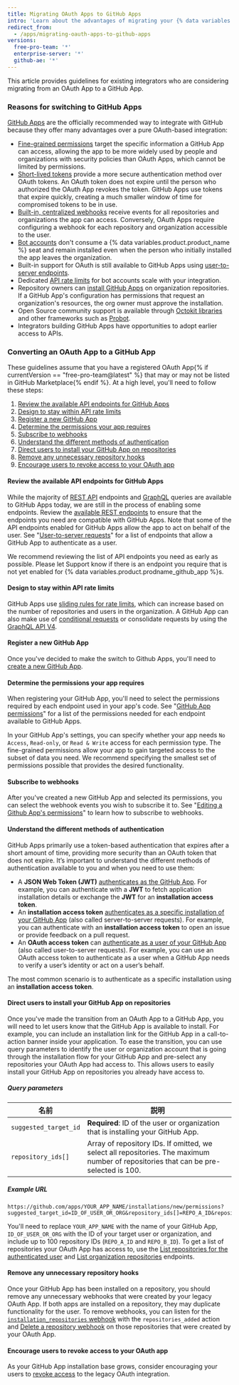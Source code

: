 ```yaml
---
title: Migrating OAuth Apps to GitHub Apps
intro: 'Learn about the advantages of migrating your {% data variables.product.prodname_oauth_app %} to a {% data variables.product.prodname_github_app %} and how to migrate an {% data variables.product.prodname_oauth_app %} that isn''t listed on {% data variables.product.prodname_marketplace %}.'
redirect_from:
  - /apps/migrating-oauth-apps-to-github-apps
versions:
  free-pro-team: '*'
  enterprise-server: '*'
  github-ae: '*'
---
```



This article provides guidelines for existing integrators who are considering migrating from an OAuth App to a GitHub App.

### Reasons for switching to GitHub Apps

[GitHub Apps](/apps/) are the officially recommended way to integrate with GitHub because they offer many advantages over a pure OAuth-based integration:

- [Fine-grained permissions](/apps/differences-between-apps/#requesting-permission-levels-for-resources) target the specific information a GitHub App can access, allowing the app to be more widely used by people and organizations with security policies than OAuth Apps, which cannot be limited by permissions.
- [Short-lived tokens](/apps/differences-between-apps/#token-based-identification) provide a more secure authentication method over OAuth tokens. An OAuth token does not expire until the person who authorized the OAuth App revokes the token. GitHub Apps use tokens that expire quickly, creating a much smaller window of time for compromised tokens to be in use.
- [Built-in, centralized webhooks](/apps/differences-between-apps/#webhooks) receive events for all repositories and organizations the app can access. Conversely, OAuth Apps require configuring a webhook for each repository and organization accessible to the user.
- [Bot accounts](/apps/differences-between-apps/#machine-vs-bot-accounts) don't consume a {% data variables.product.product_name %} seat and remain installed even when the person who initially installed the app leaves the organization.
- Built-in support for OAuth is still available to GitHub Apps using [user-to-server endpoints](/apps/building-github-apps/identifying-and-authorizing-users-for-github-apps/).
- Dedicated [API rate limits](/apps/building-github-apps/understanding-rate-limits-for-github-apps/) for bot accounts scale with your integration.
- Repository owners can [install GitHub Apps](/apps/differences-between-apps/#who-can-install-github-apps-and-authorize-oauth-apps) on organization repositories. If a GitHub App's configuration has permissions that request an organization's resources, the org owner must approve the installation.
- Open Source community support is available through [Octokit libraries](/v3/libraries/) and other frameworks such as [Probot](https://probot.github.io/).
- Integrators building GitHub Apps have opportunities to adopt earlier access to APIs.

### Converting an OAuth App to a GitHub App

These guidelines assume that you have a registered OAuth App{% if currentVersion == "free-pro-team@latest" %} that may or may not be listed in GitHub Marketplace{% endif %}. At a high level, you'll need to follow these steps:

1. [Review the available API endpoints for GitHub Apps](#review-the-available-api-endpoints-for-github-apps)
1. [Design to stay within API rate limits](#design-to-stay-within-api-rate-limits)
1. [Register a new GitHub App](#register-a-new-github-app)
1. [Determine the permissions your app requires](#determine-the-permissions-your-app-requires)
1. [Subscribe to webhooks](#subscribe-to-webhooks)
1. [Understand the different methods of authentication](#understand-the-different-methods-of-authentication)
1. [Direct users to install your GitHub App on repositories](#direct-users-to-install-your-github-app-on-repositories)
1. [Remove any unnecessary repository hooks](#remove-any-unnecessary-repository-hooks)
1. [Encourage users to revoke access to your OAuth app](#encourage-users-to-revoke-access-to-your-oauth-app)

#### Review the available API endpoints for GitHub Apps

While the majority of [REST API](/v3) endpoints and [GraphQL](/v4) queries are available to GitHub Apps today, we are still in the process of enabling some endpoints. Review the [available REST endpoints](/v3/apps/available-endpoints/) to ensure that the endpoints you need are compatible with GitHub Apps. Note that some of the API endpoints enabled for GitHub Apps allow the app to act on behalf of the user. See "[User-to-server requests](/apps/building-github-apps/identifying-and-authorizing-users-for-github-apps/#user-to-server-requests)" for a list of endpoints that allow a GitHub App to authenticate as a user.

We recommend reviewing the list of API endpoints you need as early as possible. Please let Support know if there is an endpoint you require that is not yet enabled for {% data variables.product.prodname_github_app %}s.

#### Design to stay within API rate limits

GitHub Apps use [sliding rules for rate limits](/apps/building-github-apps/understanding-rate-limits-for-github-apps/), which can increase based on the number of repositories and users in the organization. A GitHub App can also make use of [conditional requests](/v3/#conditional-requests) or consolidate requests by using the [GraphQL API V4](/v4/).

#### Register a new GitHub App

Once you've decided to make the switch to Github Apps, you'll need to [create a new GitHub App](/apps/building-github-apps/).

#### Determine the permissions your app requires

When registering your GitHub App, you'll need to select the permissions required by each endpoint used in your app's code. See "[GitHub App permissions](/v3/apps/permissions/)" for a list of the permissions needed for each endpoint available to GitHub Apps.

In your GitHub App's settings, you can specify whether your app needs `No Access`, `Read-only`, or `Read & Write` access for each permission type. The fine-grained permissions allow your app to gain targeted access to the subset of data you need. We recommend specifying the smallest set of permissions possible that provides the desired functionality.

#### Subscribe to webhooks

After you've created a new GitHub App and selected its permissions, you can select the webhook events you wish to subscribe it to. See "[Editing a Github App's permissions](/apps/managing-github-apps/editing-a-github-app-s-permissions/)" to learn how to subscribe to webhooks.

#### Understand the different methods of authentication

GitHub Apps primarily use a token-based authentication that expires after a short amount of time, providing more security than an OAuth token that does not expire. It’s important to understand the different methods of authentication available to you and when you need to use them:

* A **JSON Web Token (JWT)** [authenticates as the GitHub App](/apps/building-github-apps/authenticating-with-github-apps/#authenticating-as-a-github-app). For example, you can authenticate with a **JWT** to fetch application installation details or exchange the **JWT** for an **installation access token**.
* An **installation access token** [authenticates as a specific installation of your GitHub App](/apps/building-github-apps/authenticating-with-github-apps/#authenticating-as-an-installation) (also called server-to-server requests). For example, you can authenticate with an **installation access token** to open an issue or provide feedback on a pull request.
* An **OAuth access token** can [authenticate as a user of your GitHub App](/apps/building-github-apps/identifying-and-authorizing-users-for-github-apps/#identifying-users-on-your-site) (also called user-to-server requests). For example, you can use an OAuth access token to authenticate as a user when a GitHub App needs to verify a user’s identity or act on a user’s behalf.

The most common scenario is to authenticate as a specific installation using an **installation access token**.

#### Direct users to install your GitHub App on repositories

Once you've made the transition from an OAuth App to a GitHub App, you will need to let users know that the GitHub App is available to install. For example, you can include an installation link for the GitHub App in a call-to-action banner inside your application. To ease the transition, you can use query parameters to identify the user or organization account that is going through the installation flow for your GitHub App and pre-select any repositories your OAuth App had access to. This allows users to easily install your GitHub App on repositories you already have access to.

##### Query parameters

| 名前                    | 説明                                                                                                                                   |
| --------------------- | ------------------------------------------------------------------------------------------------------------------------------------ |
| `suggested_target_id` | **Required**: ID of the user or organization that is installing your GitHub App.                                                     |
| `repository_ids[]`    | Array of repository IDs. If omitted, we select all repositories. The maximum number of repositories that can be pre-selected is 100. |

##### Example URL
```
https://github.com/apps/YOUR_APP_NAME/installations/new/permissions?suggested_target_id=ID_OF_USER_OR_ORG&repository_ids[]=REPO_A_ID&repository_ids[]=REPO_B_ID
```

You'll need to replace `YOUR_APP_NAME` with the name of your GitHub App, `ID_OF_USER_OR_ORG` with the ID of your target user or organization, and include up to 100 repository IDs (`REPO_A_ID` and `REPO_B_ID`). To get a list of repositories your OAuth App has access to, use the [List repositories for the authenticated user](/v3/repos/#list-repositories-for-the-authenticated-user) and [List organization repositories](/v3/repos/#list-organization-repositories) endpoints.

#### Remove any unnecessary repository hooks

Once your GitHub App has been installed on a repository, you should remove any unnecessary webhooks that were created by your legacy OAuth App. If both apps are installed on a repository, they may duplicate functionality for the user. To remove webhooks, you can listen for the [`installation_repositories` webhook](/webhooks/event-payloads/#installation_repositories) with the `repositories_added` action and [Delete a repository webhook](/v3/repos/hooks/#delete-a-repository-webhook) on those repositories that were created by your OAuth App.

#### Encourage users to revoke access to your OAuth app

As your GitHub App installation base grows, consider encouraging your users to [revoke access](/articles/authorizing-oauth-apps/) to the legacy OAuth integration.
